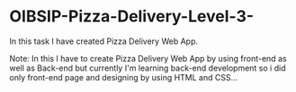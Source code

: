 # OIBSIP-Pizza-Delivery-Level-3-
In this task I have created Pizza Delivery Web App.

Note: In this I have to create Pizza Delivery Web App by using front-end as well as Back-end but currently I'm learning back-end development so i did only front-end page and designing by using HTML and CSS...

